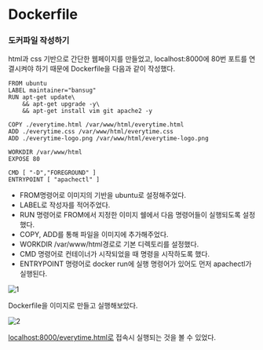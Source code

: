 # Dockerfile

### 도커파일 작성하기

html과 css 기반으로 간단한 웹페이지를 만들었고, localhost:8000에 80번 포트를 연결시켜야 하기 때문에 Dockerfile을 다음과 같이 작성했다.

```docker
FROM ubuntu
LABEL maintainer="bansug"
RUN apt-get update\
    && apt-get upgrade -y\
    && apt-get install vim git apache2 -y

COPY ./everytime.html /var/www/html/everytime.html
ADD ./everytime.css /var/www/html/everytime.css
ADD ./everytime-logo.png /var/www/html/everytime-logo.png

WORKDIR /var/www/html
EXPOSE 80

CMD [ "-D","FOREGROUND" ]
ENTRYPOINT [ "apachectl" ]
```

- FROM명령어로 이미지의 기반을 ubuntu로 설정해주었다.
- LABEL로 작성자를 적어주었다.
- RUN 명령어로 FROM에서 지정한 이미지 쉘에서 다음 명령어들이 실행되도록 설정했다.
- COPY, ADD를 통해 파일을 이미지에 추가해주었다.
- WORKDIR /var/www/html경로로 기본 디렉토리를 설정했다.
- CMD 명령어로 컨테이너가 시작되었을 때 명령을 시작하도록 했다.
- ENTRYPOINT 명령어로 docker run에 실행 명령어가 있어도 먼저 apachectl가 실행된다.

![1](https://user-images.githubusercontent.com/97159967/218309492-1fe80e99-92fd-46ec-a30b-394de25e0036.png)

Dockerfile을 이미지로 만들고 실행해보았다.

![2](https://user-images.githubusercontent.com/97159967/218309497-d7fea11d-5911-4bc4-bc9c-97860615ebc2.png)

[localhost:8000/everytime.html로](http://localhost:8000/everytime.html로) 접속시 실행되는 것을 볼 수 있었다.
